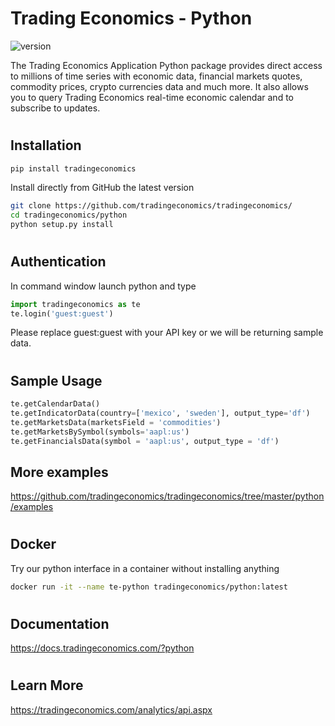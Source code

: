 
# Trading Economics - Python

![version](https://img.shields.io/badge/version-4.2.2-green.svg)

The Trading Economics Application Python package provides direct access to millions of time series with economic data, financial markets quotes, commodity prices, crypto currencies data and much more. It also allows you to query Trading Economics  real-time economic calendar and to subscribe to updates. 

#

## Installation


```bash
pip install tradingeconomics
```

Install directly from GitHub the latest version

```bash
git clone https://github.com/tradingeconomics/tradingeconomics/
cd tradingeconomics/python
python setup.py install
```

#

## Authentication


In command window launch python and type

```python
import tradingeconomics as te
te.login('guest:guest')
```
Please replace guest:guest with your API key or we will be returning sample data.

#

## Sample Usage

```python
te.getCalendarData()
te.getIndicatorData(country=['mexico', 'sweden'], output_type='df')
te.getMarketsData(marketsField = 'commodities')
te.getMarketsBySymbol(symbols='aapl:us')
te.getFinancialsData(symbol = 'aapl:us', output_type = 'df')
```

## More examples

https://github.com/tradingeconomics/tradingeconomics/tree/master/python/examples

#

## Docker

Try our python interface in a container without installing anything

```bash
docker run -it --name te-python tradingeconomics/python:latest
```
#

## Documentation

https://docs.tradingeconomics.com/?python


#

## Learn More

https://tradingeconomics.com/analytics/api.aspx

